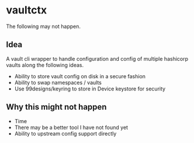 # vaultctx

The following may not happen.

## Idea

A vault cli wrapper to handle configuration and config of multiple hashicorp vaults along the following ideas.

- Ability to store vault config on disk in a secure fashion
- Ability to swap namespaces / vaults
- Use 99designs/keyring to store in Device keystore for security

## Why this might not happen

- Time
- There may be a better tool I have not found yet
- Ability to upstream config support directly
